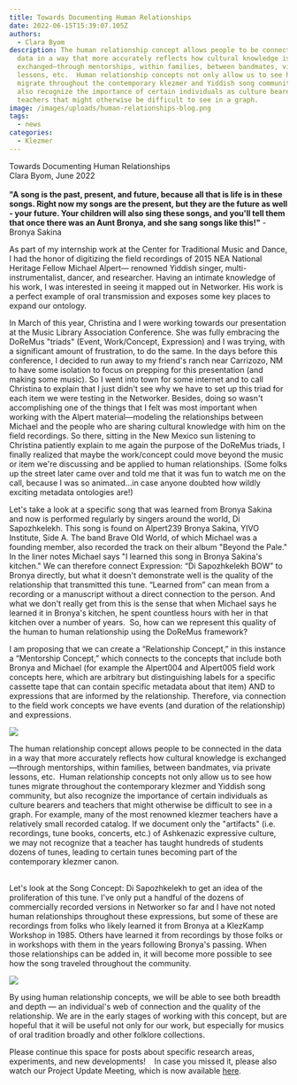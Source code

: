 ```yaml
---
title: Towards Documenting Human Relationships
date: 2022-06-15T15:39:07.105Z
authors:
  - Clara Byom
description: The human relationship concept allows people to be connected in the
  data in a way that more accurately reflects how cultural knowledge is
  exchanged—through mentorships, within families, between bandmates, via private
  lessons, etc.  Human relationship concepts not only allow us to see how tunes
  migrate throughout the contemporary klezmer and Yiddish song community, but
  also recognize the importance of certain individuals as culture bearers and
  teachers that might otherwise be difficult to see in a graph.
image: /images/uploads/human-relationships-blog.png
tags:
  - news
categories:
  - Klezmer
---
```

Towards Documenting Human Relationships\
Clara Byom, June 2022\
\
**"A song is the past, present, and future, because all that is life is in these songs. Right now my songs are the present, but they are the future as well - your future. Your children will also sing these songs, and you'll tell them that once there was an Aunt Bronya, and she sang songs like this!"** - Bronya Sakina

As part of my internship work at the Center for Traditional Music and Dance, I had the honor of digitizing the field recordings of 2015 NEA National Heritage Fellow Michael Alpert— renowned Yiddish singer, multi-instrumentalist, dancer, and researcher. Having an intimate knowledge of his work, I was interested in seeing it mapped out in Networker. His work is a perfect example of oral transmission and exposes some key places to expand our ontology. 

In March of this year, Christina and I were working towards our presentation at the Music Library Association Conference. She was fully embracing the DoReMus "triads" (Event, Work/Concept, Expression) and I was trying, with a significant amount of frustration, to do the same. In the days before this conference, I decided to run away to my friend's ranch near Carrizozo, NM to have some isolation to focus on prepping for this presentation (and making some music). So I went into town for some internet and to call Christina to explain that I just didn't see why we have to set up this triad for each item we were testing in the Networker. Besides, doing so wasn't accomplishing one of the things that I felt was most important when working with the Alpert material—modeling the relationships between Michael and the people who are sharing cultural knowledge with him on the field recordings. So there, sitting in the New Mexico sun listening to Christina patiently explain to me again the purpose of the DoReMus triads, I finally realized that maybe the work/concept could move beyond the music or item we're discussing and be applied to human relationships. (Some folks up the street later came over and told me that it was fun to watch me on the call, because I was so animated…in case anyone doubted how wildly exciting metadata ontologies are!) 

Let's take a look at a specific song that was learned from Bronya Sakina and now is performed regularly by singers around the world, Di Sapozhkelekh. This song is found on Alpert239 Bronya Sakina, YIVO Institute, Side A. The band Brave Old World, of which Michael was a founding member, also recorded the track on their album "Beyond the Pale." In the liner notes Michael says "I learned this song in Bronya Sakina's kitchen." We can therefore connect Expression: “Di Sapozhkelekh BOW” to Bronya directly, but what it doesn't demonstrate well is the quality of the relationship that transmitted this tune. “Learned from” can mean from a recording or a manuscript without a direct connection to the person. And what we don't really get from this is the sense that when Michael says he learned it in Bronya's kitchen, he spent countless hours with her in that kitchen over a number of years.  So, how can we represent this quality of the human to human relationship using the DoReMus framework?

I am proposing that we can create a “Relationship Concept,” in this instance a “Mentorship Concept,” which connects to the concepts that include both Bronya and Michael (for example the Alpert004 and Alpert005 field work concepts here, which are arbitrary but distinguishing labels for a specific cassette tape that can contain specific metadata about that item) AND to expressions that are informed by the relationship. Therefore, via connection to the field work concepts we have events (and duration of the relationship) and expressions.

![](/images/uploads/mentorship-concept-1.png)

The human relationship concept allows people to be connected in the data in a way that more accurately reflects how cultural knowledge is exchanged—through mentorships, within families, between bandmates, via private lessons, etc.  Human relationship concepts not only allow us to see how tunes migrate throughout the contemporary klezmer and Yiddish song community, but also recognize the importance of certain individuals as culture bearers and teachers that might otherwise be difficult to see in a graph. For example, many of the most renowned klezmer teachers have a relatively small recorded catalog. If we document only the "artifacts" (i.e. recordings, tune books, concerts, etc.) of Ashkenazic expressive culture, we may not recognize that a teacher has taught hundreds of students dozens of tunes, leading to certain tunes becoming part of the contemporary klezmer canon. 

\
Let's look at the Song Concept: Di Sapozhkelekh to get an idea of the proliferation of this tune. I've only put a handful of the dozens of commercially recorded versions in Networker so far and I have not noted human relationships throughout these expressions, but some of these are recordings from folks who likely learned it from Bronya at a KlezKamp Workshop in 1985. Others have learned it from recordings by those folks or in workshops with them in the years following Bronya's passing. When those relationships can be added in, it will become more possible to see how the song traveled throughout the community.

![](/images/uploads/mentorship-concept-2.jpg)

By using human relationship concepts, we will be able to see both breadth and depth — an individual's web of connection and the quality of the relationship. We are in the early stages of working with this concept, but are hopeful that it will be useful not only for our work, but especially for musics of oral tradition broadly and other folklore collections.

Please continue this space for posts about specific research areas, experiments, and new developments!    In case you missed it, please also watch our Project Update Meeting, which is now available [here](https://youtu.be/dvTHmidwCn0).